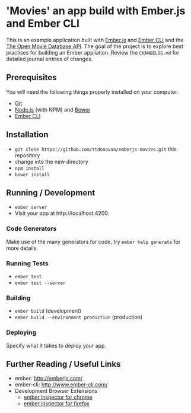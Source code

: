# 'Movies' an app build with Ember.js and Ember CLI

This is an example application built with [Ember.js](http://emberjs.com/)
and [Ember CLI](http://www.ember-cli.com/)
and the [The Open Movie Database API](http://www.omdbapi.com/). The goal
of the project is to explore best practises for building an Ember appliation.
Review the `CHANGELOG.md` for detailed journal entries of changes.

## Prerequisites

You will need the following things properly installed on your computer.

* [Git](http://git-scm.com/)
* [Node.js](http://nodejs.org/) (with NPM) and [Bower](http://bower.io/)
* [Ember CLI](http://www.ember-cli.com/)

## Installation

* `git clone https://github.com/ttdonovan/emberjs-movies.git` this repository
* change into the new directory
* `npm install`
* `bower install`

## Running / Development

* `ember server`
* Visit your app at http://localhost:4200.

### Code Generators

Make use of the many generators for code, try `ember help generate` for more details

### Running Tests

* `ember test`
* `ember test --server`

### Building

* `ember build` (development)
* `ember build --environment production` (production)

### Deploying

Specify what it takes to deploy your app.

## Further Reading / Useful Links

* ember: http://emberjs.com/
* ember-cli: http://www.ember-cli.com/
* Development Browser Extensions
  * [ember inspector for chrome](https://chrome.google.com/webstore/detail/ember-inspector/bmdblncegkenkacieihfhpjfppoconhi)
  * [ember inspector for firefox](https://addons.mozilla.org/en-US/firefox/addon/ember-inspector/)

